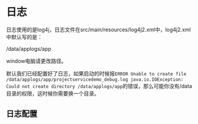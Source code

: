 # 日志

日志使用的是log4j，日志文件在src/main/resources/log4j2.xml中，log4j2.xml中默认写的是：

<property name="log.home">/data/applogs/app</property>

window电脑请更改路径。

默认我们已经配置好了日志，如果启动的时候报`ERROR Unable to create file /data/applogs/app/projectservicedemo_debug.log java.io.IOException: Could not create directory /data/applogs/app`的错误，那么可能你没有/data目录的权限，这时候你需要换一个目录。


## 日志配置


